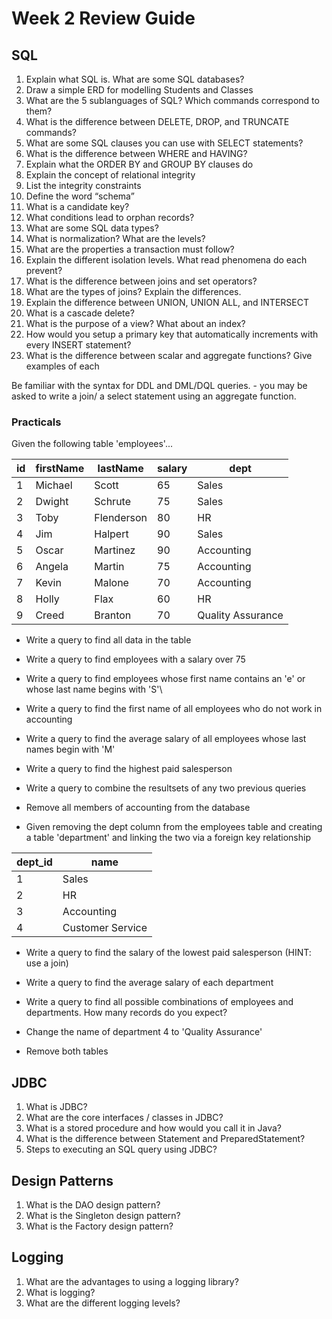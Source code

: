 # Week 2 Review Guide
## SQL
1.	Explain what SQL is. What are some SQL databases?
2.	Draw a simple ERD for modelling Students and Classes
3.	What are the 5 sublanguages of SQL? Which commands correspond to them?
4.	What is the difference between DELETE, DROP, and TRUNCATE commands?
5.	What are some SQL clauses you can use with SELECT statements?
6.	What is the difference between WHERE and HAVING?
7.	Explain what the ORDER BY and GROUP BY clauses do
8.	Explain the concept of relational integrity
9.	List the integrity constraints
10.	Define the word “schema”
11.	What is a candidate key?
12.	What conditions lead to orphan records?
13.	What are some SQL data types?
14.	What is normalization? What are the levels?
15.	What are the properties a transaction must follow?
16.	Explain the different isolation levels. What read phenomena do each prevent?
17.	What is the difference between joins and set operators?
18.	What are the types of joins? Explain the differences.
19.	Explain the difference between UNION, UNION ALL, and INTERSECT
20.	What is a cascade delete?
21.	What is the purpose of a view? What about an index?
22.	How would you setup a primary key that automatically increments with every INSERT statement?
23.	What is the difference between scalar and aggregate functions? Give examples of each

Be familiar with the syntax for DDL and DML/DQL queries.
	- you may be asked to write a join/ a select statement using an aggregate function.

### Practicals

Given the following table 'employees'...

| id | firstName | lastName | salary | dept |
| --- | -------- | -------- | ------ | ---- |
| 1  | Michael   | Scott    | 65     | Sales|
| 2  | Dwight    | Schrute  | 75     | Sales|
| 3  | Toby      | Flenderson| 80    | HR  |
| 4  | Jim       | Halpert  | 90     | Sales|
| 5  | Oscar     | Martinez | 90     | Accounting |
| 6  | Angela    | Martin   | 75     | Accounting |
| 7  | Kevin     | Malone   | 70     | Accounting |
| 8  | Holly     | Flax     | 60     | HR |
| 9  | Creed     | Branton  | 70     | Quality Assurance |

* Write a query to find all data in the table

* Write a query to find employees with a salary over 75

* Write a query to find employees whose first name contains an 'e' or whose last name begins with 'S'\

* Write a query to find the first name of all employees who do not work in accounting

* Write a query to find the average salary of all employees whose last names begin with 'M'

* Write a query to find the highest paid salesperson

* Write a query to combine the resultsets of any two previous queries

* Remove all members of accounting from the database


* Given removing the dept column from the employees table and creating a table 'department' and linking the two via a foreign key relationship

| dept_id | name |
| ------- | ---  |
| 1       | Sales |
| 2       | HR   |
| 3       | Accounting |
| 4       | Customer Service |

* Write a query to find the salary of the lowest paid salesperson (HINT: use a join)

* Write a query to find the average salary of each department

* Write a query to find all possible combinations of employees and departments. How many records do you expect?

* Change the name of department 4 to 'Quality Assurance'

* Remove both tables

## JDBC
1.	What is JDBC?
2.	What are the core interfaces / classes in JDBC?
3.	What is a stored procedure and how would you call it in Java?
4.	What is the difference between Statement and PreparedStatement?
5.	Steps to executing an SQL query using JDBC?

## Design Patterns
1. What is the DAO design pattern?
2. What is the Singleton design pattern?
3. What is the Factory design pattern?

## Logging
1.	What are the advantages to using a logging library?
2.	What is logging?
3.	What are the different logging levels?